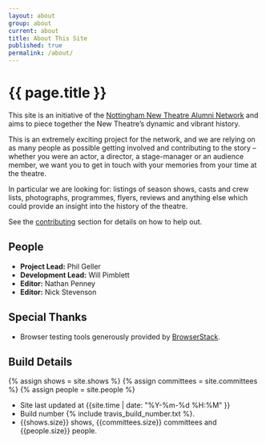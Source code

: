 ```yaml
---
layout: about
group: about
current: about
title: About This Site
published: true
permalink: /about/
---
```



# <i class="octicon octicon-circuit-board fa-fw"></i> {{ page.title }}

This site is an initiative of the [Nottingham New Theatre Alumni Network](http://newtheatre.org.uk/alumni) and aims to piece together the New Theatre’s dynamic and vibrant history.

This is an extremely exciting project for the network, and we are relying on as many people as possible getting involved and contributing to the story – whether you were an actor, a director, a stage-manager or an audience member, we want you to get in touch with your memories from your time at the theatre.

In particular we are looking for: listings of season shows, casts and crew lists, photographs, programmes, flyers, reviews and anything else which could provide an insight into the history of the theatre.

See the [contributing](/contributing/) section for details on how to help out.

<div class="grid-row">

<div class="grid-8" markdown="1">

## People

- **Project Lead:** Phil Geller
- **Development Lead:** Will Pimblett
- **Editor:** Nathan Penney
- **Editor:** Nick Stevenson

## Special Thanks

- Browser testing tools generously provided by [BrowserStack](https://www.browserstack.com/).

</div>
<div class="grid-8" markdown="1">

## Build Details

{% assign shows = site.shows %}
{% assign committees = site.committees %}
{% assign people = site.people %}

- Site last updated at {{site.time | date: "%Y-%m-%d %H:%M" }}
- Build number {% include travis_build_number.txt %}.
- {{shows.size}} shows, {{committees.size}} committees and {{people.size}} people.

</div>

</div>
